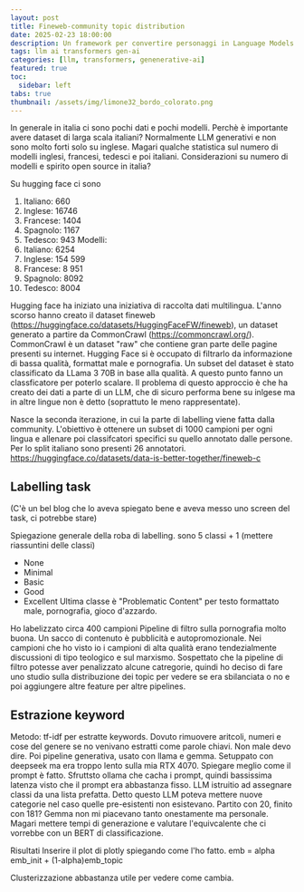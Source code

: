 ```yaml
---
layout: post
title: Fineweb-community topic distribution
date: 2025-02-23 18:00:00
description: Un framework per convertire personaggi in Language Models
tags: llm ai transformers gen-ai
categories: [llm, transformers, genenerative-ai]
featured: true
toc:
  sidebar: left
tabs: true
thumbnail: /assets/img/limone32_bordo_colorato.png
---
```



In generale in italia ci sono pochi dati e pochi modelli.
Perchè è importante avere dataset di larga scala italiani?
Normalmente LLM generativi e non sono molto forti solo su inglese.
Magari qualche statistica sul numero di modelli inglesi, francesi, tedesci e poi italiani.
Considerazioni su numero di modelli e spirito open source in italia?

Su hugging face ci sono
1. Italiano: 660
2. Inglese: 16746
3. Francese: 1404
4. Spagnolo: 1167
5. Tedesco: 943
Modelli:
1. Italiano: 6254
2. Inglese: 154 599
3. Francese: 8 951
4. Spagnolo: 8092
5. Tedesco: 8004

Hugging face ha iniziato una iniziativa di raccolta dati multilingua.
L'anno scorso hanno creato il dataset fineweb (https://huggingface.co/datasets/HuggingFaceFW/fineweb), un dataset generato a partire da CommonCrawl (https://commoncrawl.org/). CommonCrawl è un dataset "raw" che contiene gran parte delle pagine presenti su internet.
Hugging Face si è occupato di filtrarlo da informazione di bassa qualità, formattat male e pornografia.
Un subset del dataset è stato classificato da  LLama 3 70B in base alla qualità. A questo punto fanno un classficatore per poterlo scalare.
Il problema di questo approccio è che ha creato dei dati a parte di un LLM, che di sicuro performa bene su inlgese ma in altre lingue non è detto (soprattuto le meno rappresentate).

Nasce la seconda iterazione, in cui la parte di labelling viene fatta dalla community. 
L'obiettivo è ottenere un subset di 1000 campioni per ogni lingua e allenare poi classifcatori specifici su quello annotato dalle persone. Per lo split italiano sono presenti 26 annotatori.
https://huggingface.co/datasets/data-is-better-together/fineweb-c

## Labelling task
(C'è un bel blog che lo aveva spiegato bene e aveva messo uno screen del task, ci potrebbe stare)

Spiegazione generale della roba di labelling.
sono 5 classi + 1 (mettere riassuntini delle classi)
- None
- Minimal
- Basic
- Good 
- Excellent
Ultima classe è "Problematic Content" per testo formattato male, pornografia, gioco d'azzardo.


Ho labelizzato circa 400 campioni
Pipeline di filtro sulla pornografia molto buona.
Un sacco di contenuto è pubblicità e autopromozionale.
Nei campioni che ho visto io i campioni di alta qualità erano tendezialmente discussioni di tipo teologico e sul marxismo.
Sospettato che la pipeline di filtro potesse aver penalizzato alcune catregorie, quindi ho deciso di fare uno studio sulla distribuzione dei topic per vedere se era sbilanciata o no e poi aggiungere altre feature per altre pipelines.

## Estrazione keyword

Metodo:
tf-idf per estratte keywords. Dovuto rimuovere aritcoli, numeri e cose del genere se no venivano estratti come parole chiavi. 
Non male devo dire.
Poi pipeline generativa, usato con llama e gemma. Setuppato con deepseek ma era troppo lento sulla mia RTX 4070. Spiegare meglio come il prompt è fatto.
Sfruttsto ollama che cacha i prompt, quindi bassissima latenza visto che il prompt era abbastanza fisso.
LLM istruitio ad assegnare classi da una lista prefatta. Detto questo LLM poteva mettere nuove categorie nel caso quelle pre-esistenti non esistevano.
Partito con 20, finito con 181? Gemma non mi piacevano tanto onestamente ma personale.
Magari mettere tempi di generazione e valutare l'equivcalente che ci vorrebbe con un BERT di classificazione.

Risultati
Inserire il plot di plotly spiegando come l'ho fatto.
emb = alpha emb_init + (1-alpha)emb_topic

Clusterizzazione abbastanza utile per vedere come cambia.


